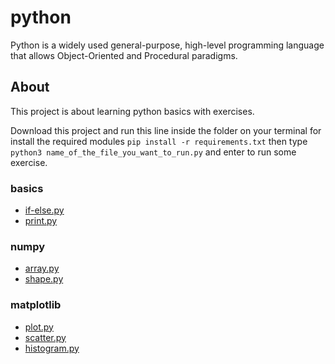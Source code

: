 # python
Python is a widely used general-purpose, high-level programming language that allows Object-Oriented and Procedural paradigms.


## About
This project is about learning python basics with exercises.

Download this project and run this line inside the folder on your terminal for install the required modules `pip install -r requirements.txt` then type `python3 name_of_the_file_you_want_to_run.py` and enter to run some exercise.


### basics
* [if-else.py](https://github.com/flkt-crnpio/python-basics/blob/master/if-else.py)
* [print.py](https://github.com/flkt-crnpio/python-basics/blob/master/print.py)


### numpy
* [array.py](https://github.com/flkt-crnpio/python-basics/blob/master/array.py)
* [shape.py](https://github.com/flkt-crnpio/python-basics/blob/master/shape.py)


### matplotlib
* [plot.py](https://github.com/flkt-crnpio/python-basics/blob/master/plot.py)
* [scatter.py](https://github.com/flkt-crnpio/python-basics/blob/master/scatter.py)
* [histogram.py](https://github.com/flkt-crnpio/python-basics/blob/master/histogram.py)
